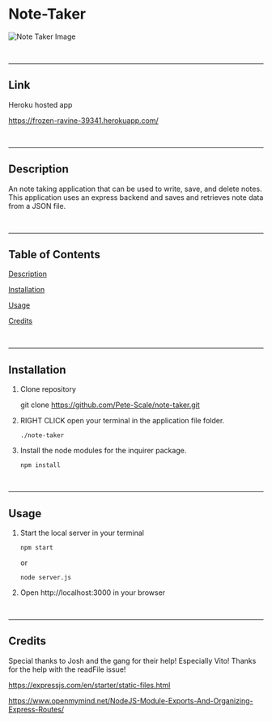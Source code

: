 # Note-Taker

![Note Taker Image](./assets/images/note-taker.png)

<br>

---

## Link

Heroku hosted app

https://frozen-ravine-39341.herokuapp.com/


<br>

---

## Description

An note taking application that can be used to write, save, and delete notes. This application uses an express backend and saves and retrieves note data from a JSON file.

<br>

---

## Table of Contents

[Description](#description)

[Installation](#installation)

[Usage](#usage)

[Credits](#credits)

<br>

---

## Installation

1. Clone repository 

    git clone https://github.com/Pete-Scale/note-taker.git

2. RIGHT CLICK open your terminal in the application file folder.
    
    `./note-taker`

3. Install the node modules for the inquirer package.
    ```
    npm install
    ```

<br>

---

## Usage

1. Start the local server in your terminal
    ```
    npm start
    ```
    or

    ```
    node server.js
    ```
2. Open http://localhost:3000 in your browser

<br>

---

## Credits

Special thanks to Josh and the gang for their help! Especially Vito! Thanks for the help with the readFile issue!

https://expressjs.com/en/starter/static-files.html

https://www.openmymind.net/NodeJS-Module-Exports-And-Organizing-Express-Routes/